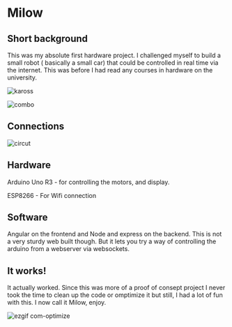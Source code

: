 # Milow

## Short background

This was my absolute first hardware project. I challenged myself to build a small robot ( basically a small car) that could be controlled in real time via the internet. This was before I had read any courses in hardware on the university.

![kaross](https://user-images.githubusercontent.com/10955000/31049226-005760a2-a62f-11e7-8df0-c1b93fe94f1e.jpg)

![combo](https://user-images.githubusercontent.com/10955000/31049225-0054a574-a62f-11e7-8fb9-dcae4d51e295.jpg)

## Connections

![circut](https://user-images.githubusercontent.com/10955000/31049049-750c01c2-a62b-11e7-9aa4-ec475c864738.png)

## Hardware

Arduino Uno R3 - for controlling the motors, and display.

ESP8266 - For Wifi connection

## Software

Angular on the frontend and Node and express on the backend. This is not a very sturdy web built though. But it lets you try a way of controlling the arduino from a webserver via websockets.

## It works!

It actually worked. Since this was more of a proof of consept project I never took the time to clean up the code or omptimize it but still, I had a lot of fun with this. I now call it Milow, enjoy.

![ezgif com-optimize](https://user-images.githubusercontent.com/10955000/31049222-f9adae6e-a62e-11e7-92a8-71bcf5749b21.gif)
